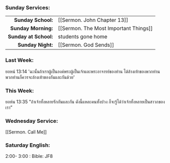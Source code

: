 ### Sunday Services:

|                       |                                       |
| --------------------: | :------------------------------------ |
|    **Sunday School:** | [[Sermon. John Chapter 13]]           |
|   **Sunday Morning:** | [[Sermon. The Most Important Things]] |
| **Sunday at School:** | students gone home                    |
|     **Sunday Night:** | [[Sermon. God Sends]]                 |

### Last Week:

ยอหน์ 13:14 'ฉะนั้นถ้าเราผู้เป็นองค์พระผู้เป็นเจ้าและพระอาจารย์ของท่าน ได้ล้างเท้าของพวกท่าน พวกท่านก็ควรจะล้างเท้าของกันและกันด้วย'

### This Week:

ยอห์น 13:35 "ถ้าเจ้าทั้งหลายรักกันและกัน ดังนี้แหละคนทั้งปวง ก็จะรู้ได้ว่าเจ้าทั้งหลายเป็นสาวกของเรา”

### Wednesday Service:

[[Sermon. Call Me]]

### Saturday English:

2:00- 3:00 : Bible: JF8
